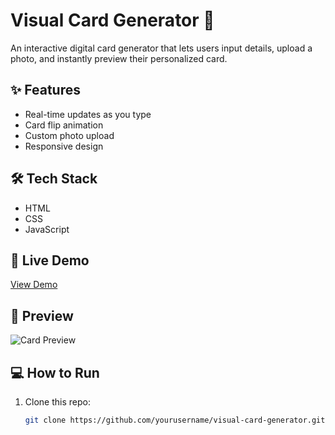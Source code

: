 # Visual Card Generator 🎴

An interactive digital card generator that lets users input details, upload a photo, and instantly preview their personalized card.

## ✨ Features
- Real-time updates as you type
- Card flip animation
- Custom photo upload
- Responsive design

## 🛠 Tech Stack
- HTML
- CSS
- JavaScript

## 🚀 Live Demo
[View Demo](https://yourusername.github.io/visual-card-generator)

## 📸 Preview
![Card Preview](assets/preview.png)

## 💻 How to Run
1. Clone this repo:
   ```bash
   git clone https://github.com/yourusername/visual-card-generator.git
